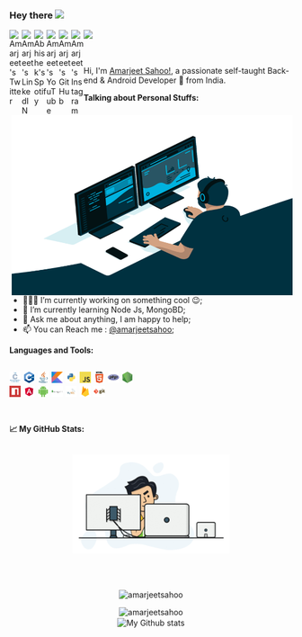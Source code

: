 ### Hey there <img src="https://media.giphy.com/media/hvRJCLFzcasrR4ia7z/giphy.gif" width="25px">

<a href="https://twitter.com/amarjeetsahoo09">
  <img align="left" alt="Amarjeet's Twitter" width="22px" src="https://raw.githubusercontent.com/peterthehan/peterthehan/master/assets/twitter.svg" />
</a>

<a href="https://www.linkedin.com/in/amarjeetsahoo2000">
  <img align="left" alt="Amarjeet's LinkedIN" width="22px" src="https://raw.githubusercontent.com/peterthehan/peterthehan/master/assets/linkedin.svg" />
</a>

<a href="https://open.spotify.com/user/3oe8m2nl8wxobwasdhfqol11m">
  <img align="left" alt="Abhishek's Spotify" width="22px" src="https://raw.githubusercontent.com/peterthehan/peterthehan/master/assets/spotify.svg" />
</a>

<a href="https://www.youtube.com/channel/UCU4bjQs8zkLE27rHr92FE0g">
  <img align="left" alt="Amarjeet's YouTube" width="22px" src="https://raw.githubusercontent.com/peterthehan/peterthehan/master/assets/youtube.svg" />
</a>

<a href="https://github.com/amarjeetsahoo">
  <img align="left" alt="Amarjeet's GitHub" width="22px" src="https://raw.githubusercontent.com/peterthehan/peterthehan/master/assets/github.svg" />
</a>

<a href="http://instagram.com/amarjeethappysahoo">
  <img align="left" alt="Amarjeet's Instagram" width="22px" src="https://www.flaticon.com/svg/static/icons/svg/1384/1384031.svg" />
</a>

![](https://visitor-badge.glitch.me/badge?page_id=amarjeetsahoo.amarjeetsahoo)

<br>

Hi, I'm [Amarjeet Sahoo!](https://www.linkedin.com/in/amarjeetsahoo2000/), a passionate self-taught Back-end & Android Developer 🚀 from India.
<img align="right" alt="GIF" src="https://raw.githubusercontent.com/amarjeetsahoo/amarjeetsahoo/main/code.gif" width="500" height="320" />

**Talking about Personal Stuffs:**

- 👨🏽‍💻 I’m currently working on something cool :wink:;
- 🌱 I’m currently learning Node Js, MongoBD; 
- 💬 Ask me about anything, I am happy to help;
- 📫 You can Reach me : [@amarjeetsahoo](http://instagram.com/amarjeethappysahoo);

**Languages and Tools:**  

<code><img height="20" src="https://raw.githubusercontent.com/github/explore/80688e429a7d4ef2fca1e82350fe8e3517d3494d/topics/c/c.png"></code>
<code><img height="20" src="https://raw.githubusercontent.com/github/explore/80688e429a7d4ef2fca1e82350fe8e3517d3494d/topics/cpp/cpp.png"></code>
<code><img height="20" src="https://raw.githubusercontent.com/github/explore/80688e429a7d4ef2fca1e82350fe8e3517d3494d/topics/java/java.png"></code>
<code><img height="20" src="https://raw.githubusercontent.com/github/explore/80688e429a7d4ef2fca1e82350fe8e3517d3494d/topics/kotlin/kotlin.png"></code>
<code><img height="20" src="https://raw.githubusercontent.com/github/explore/80688e429a7d4ef2fca1e82350fe8e3517d3494d/topics/python/python.png"></code>
<code><img height="20" src="https://raw.githubusercontent.com/github/explore/80688e429a7d4ef2fca1e82350fe8e3517d3494d/topics/javascript/javascript.png"></code>
<code><img height="20" src="https://raw.githubusercontent.com/github/explore/80688e429a7d4ef2fca1e82350fe8e3517d3494d/topics/html/html.png"></code>
<code><img height="20" src="https://raw.githubusercontent.com/github/explore/80688e429a7d4ef2fca1e82350fe8e3517d3494d/topics/php/php.png"></code>
<code><img height="20" src="https://raw.githubusercontent.com/github/explore/80688e429a7d4ef2fca1e82350fe8e3517d3494d/topics/nodejs/nodejs.png"></code>
<br>
<code><img height="20" src="https://raw.githubusercontent.com/github/explore/80688e429a7d4ef2fca1e82350fe8e3517d3494d/topics/npm/npm.png"></code>
<code><img height="20" src="https://raw.githubusercontent.com/github/explore/80688e429a7d4ef2fca1e82350fe8e3517d3494d/topics/angular/angular.png"></code>
<code><img height="20" src="https://raw.githubusercontent.com/github/explore/80688e429a7d4ef2fca1e82350fe8e3517d3494d/topics/android/android.png"></code>
<code><img height="20" src="https://raw.githubusercontent.com/github/explore/80688e429a7d4ef2fca1e82350fe8e3517d3494d/topics/mongodb/mongodb.png"></code>
<code><img height="20" src="https://raw.githubusercontent.com/github/explore/80688e429a7d4ef2fca1e82350fe8e3517d3494d/topics/mysql/mysql.png"></code>
<code><img height="20" src="https://raw.githubusercontent.com/github/explore/80688e429a7d4ef2fca1e82350fe8e3517d3494d/topics/firebase/firebase.png"></code>
<code><img height="20" src="https://raw.githubusercontent.com/github/explore/80688e429a7d4ef2fca1e82350fe8e3517d3494d/topics/git/git.png"></code>
<br>
<br>
---

**📈 My GitHub Stats:**
<p align="center">
<br><img src="https://raw.githubusercontent.com/amarjeetsahoo/amarjeetsahoo/main/hadder.gif" width="280px"><br><br>
</p>
<br>
<p align="center"> <img src="https://github-readme-stats.vercel.app/api?username=amarjeetsahoo&show_icons=true&theme=gotham" alt="amarjeetsahoo" />
<p align="center"> <img src="https://github-readme-stats.vercel.app/api/top-langs/?username=amarjeetsahoo&theme=gotham" alt="amarjeetsahoo" />
<br>
<img alt="My Github stats" align="center" border-radius="40px" width="800px" height="200px" src="https://github-readme-streak-stats.herokuapp.com/?user=amarjeetsahoo&layout=compact" alt="amarjeetsahoo" />
